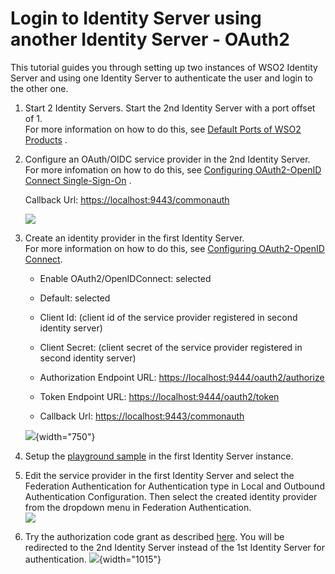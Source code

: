 # Login to Identity Server using another Identity Server - OAuth2

This tutorial guides you through setting up two instances of WSO2
Identity Server and using one Identity Server to authenticate the user
and login to the other one.

1.  Start 2 Identity Servers. Start the 2nd Identity Server with a port
    offset of 1.  
    For more information on how to do this, see [Default Ports of WSO2
    Products](Default-Ports-of-WSO2-Products_103330620.html#DefaultPortsofWSO2Products-offset)
    .
2.  Configure an OAuth/OIDC service provider in the 2nd Identity
    Server.  
    For more infomation on how to do this, see [Configuring
    OAuth2-OpenID Connect
    Single-Sign-On](_Configuring_OAuth2-OpenID_Connect_Single-Sign-On_)
    .

    Callback Url: <https://localhost:9443/commonauth>

    ![](attachments/103330020/103330025.png)

3.  Create an identity provider in the first Identity Server.  
    For more information on how to do this, see [Configuring
    OAuth2-OpenID Connect](_Configuring_OAuth2-OpenID_Connect_).

    -   Enable OAuth2/OpenIDConnect: selected

    -   Default: selected

    -   Client Id: (client id of the service provider registered in
        second identity server)

    -   Client Secret: (client secret of the service provider registered
        in second identity server)

    -   Authorization Endpoint URL:
        <https://localhost:9444/oauth2/authorize>

    -   Token Endpoint URL: <https://localhost:9444/oauth2/token>

    -   Callback Url: <https://localhost:9443/commonauth>

    ![](attachments/103330020/103330021.png){width="750"}  

4.  Setup the [playground sample](_Setting_Up_the_Sample_Webapp_) in the
    first Identity Server instance.
5.  Edit the service provider in the first Identity Server and select
    the Federation Authentication for Authentication type in Local and
    Outbound Authentication Configuration. Then select the created
    identity provider from the dropdown menu in Federation
    Authentication.  
    ![](attachments/103330020/103330023.png)
6.  Try the authorization code grant as described
    [here](_Try_Authorization_Code_Grant_). You will be redirected to
    the 2nd Identity Server instead of the 1st Identity Server for
    authentication.
    ![](attachments/103330020/103330022.png){width="1015"}
